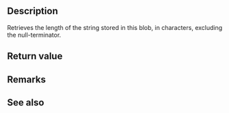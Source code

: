 ## Description

Retrieves the length of the string stored in this blob, in characters, excluding the null-terminator.

## Return value

## Remarks

## See also